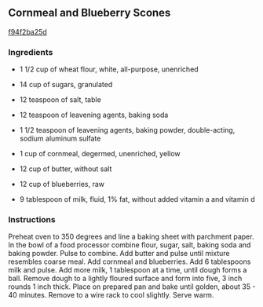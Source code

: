 ## Cornmeal and Blueberry Scones

[f94f2ba25d](http://www.food.com/recipe/cornmeal-and-blueberry-scones-4742)

### Ingredients

 - 1 1/2 cup of wheat flour, white, all-purpose, unenriched

 - 14 cup of sugars, granulated

 - 12 teaspoon of salt, table

 - 12 teaspoon of leavening agents, baking soda

 - 1 1/2 teaspoon of leavening agents, baking powder, double-acting, sodium aluminum sulfate

 - 1 cup of cornmeal, degermed, unenriched, yellow

 - 12 cup of butter, without salt

 - 12 cup of blueberries, raw

 - 9 tablespoon of milk, fluid, 1% fat, without added vitamin a and vitamin d

### Instructions

Preheat oven to 350 degrees and line a baking sheet with parchment paper. In the bowl of a food processor combine flour, sugar, salt, baking soda and baking powder. Pulse to combine. Add butter and pulse until mixture resembles coarse meal. Add cornmeal and blueberries. Add 6 tablespoons milk and pulse. Add more milk, 1 tablespoon at a time, until dough forms a ball. Remove dough to a lightly floured surface and form into five, 3 inch rounds 1 inch thick. Place on prepared pan and bake until golden, about 35 - 40 minutes. Remove to a wire rack to cool slightly. Serve warm.